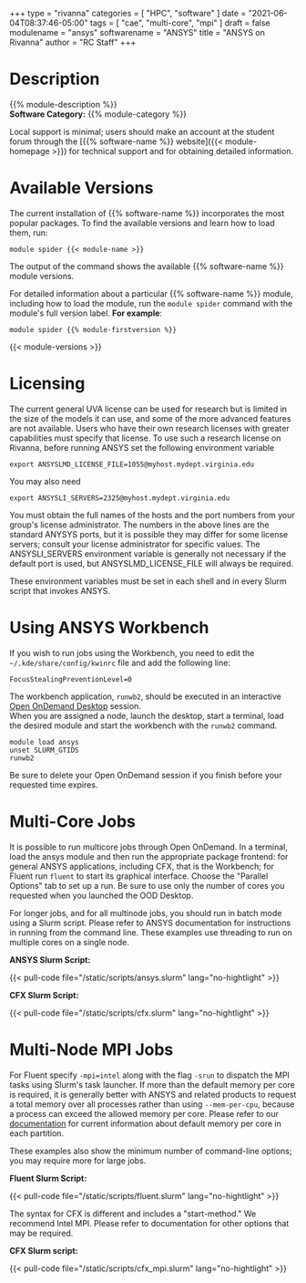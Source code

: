 +++
type = "rivanna"
categories = [
  "HPC",
  "software"
]
date = "2021-06-04T08:37:46-05:00"
tags = [
  "cae",
  "multi-core",
  "mpi"
]
draft = false
modulename = "ansys"
softwarename = "ANSYS"
title = "ANSYS on Rivanna"
author = "RC Staff"
+++

# Description
{{% module-description %}}
<br>
**Software Category:** {{% module-category %}}

Local support is minimal; users should make an account at the student forum through the [{{% software-name %}} website]({{< module-homepage >}}) for technical support and for obtaining detailed information.

# Available Versions
The current installation of {{% software-name %}} incorporates the most popular packages. To find the available versions and learn how to load them, run:

```
module spider {{< module-name >}}
```

The output of the command shows the available {{% software-name %}} module versions.

For detailed information about a particular {{% software-name %}} module, including how to load the module, run the `module spider` command with the module's full version label. __For example__:
```
module spider {{% module-firstversion %}}
```

{{< module-versions >}}
# Licensing
The current general UVA license can be used for research but is limited in the size of the models it can use, and some of the more advanced features are not available.  Users who have their own research licenses with greater capabilities must specify that license.  To use such a research license on Rivanna, before running ANSYS set the following environment variable
```no-highlight
export ANSYSLMD_LICENSE_FILE=1055@myhost.mydept.virginia.edu
```
You may also need
```no-highlight
export ANSYSLI_SERVERS=2325@myhost.mydept.virginia.edu
```
You must obtain the full names of the hosts and the port numbers from your group's license administrator.  The numbers in the above lines are the standard ANYSYS ports, but it is possible they may differ for some license servers; consult your license administrator for specific values. The ANSYSLI_SERVERS environment variable is generally not necessary if the default port is used, but ANSYSLMD_LICENSE_FILE will always be required.

These environment variables must be set in each shell and in every Slurm script that invokes ANSYS.

# Using ANSYS Workbench
If you wish to run jobs using the Workbench, you need to edit the `~/.kde/share/config/kwinrc` file and add the following line:
```
FocusStealingPreventionLevel=0
```

The workbench application, `runwb2`, should be executed in an interactive [Open OnDemand Desktop](/userinfo/hpc/ood/desktop) session.  
When you are assigned a node, launch the desktop, start a terminal, load the desired module and start the workbench with the `runwb2` command.
```
module load ansys
unset SLURM_GTIDS
runwb2
```
Be sure to delete your Open OnDemand session if you finish before your requested time expires.

# Multi-Core Jobs
It is possible to run multicore jobs through Open OnDemand. In a terminal, load the ansys module and then run the appropriate package frontend: for general ANSYS applications, including CFX, that is the Workbench; for Fluent run `fluent` to start its graphical interface.  Choose the "Parallel Options" tab to set up a run.  Be sure to use only the number of cores you requested when you launched the OOD Desktop.

For longer jobs, and for all multinode jobs, you should run in batch mode using  a Slurm script.  Please refer to ANSYS documentation for instructions in running from the command line.  These examples use threading to run on multiple cores on a single node.

**ANSYS Slurm Script:**

{{< pull-code file="/static/scripts/ansys.slurm" lang="no-hightlight" >}}

**CFX Slurm Script:**

{{< pull-code file="/static/scripts/cfx.slurm" lang="no-hightlight" >}}

# Multi-Node MPI Jobs

For Fluent specify `-mpi=intel` along with the flag `-srun` to dispatch the MPI tasks using Slurm's task launcher. If more than the default memory per core is required, it is generally better with ANSYS and related products to request a total memory over all processes rather than using `--mem-per-cpu`, because a process can exceed the allowed memory per core.  Please refer to our [documentation](/userinfo/hpc/overview/#job-queues) for current information about default memory per core in each partition.

These examples also show the minimum number of command-line options; you may require more for large jobs.

<!--- You must also set up _passwordless ssh_ between nodes as described [here](/userinfo/hpc/logintools/rivanna-ssh). -->

**Fluent Slurm Script:**

{{< pull-code file="/static/scripts/fluent.slurm" lang="no-hightlight" >}}

The syntax for CFX is different and includes a "start-method." We recommend Intel MPI. Please refer to documentation for other options that may be required.

**CFX Slurm script:**

{{< pull-code file="/static/scripts/cfx_mpi.slurm" lang="no-hightlight" >}}
